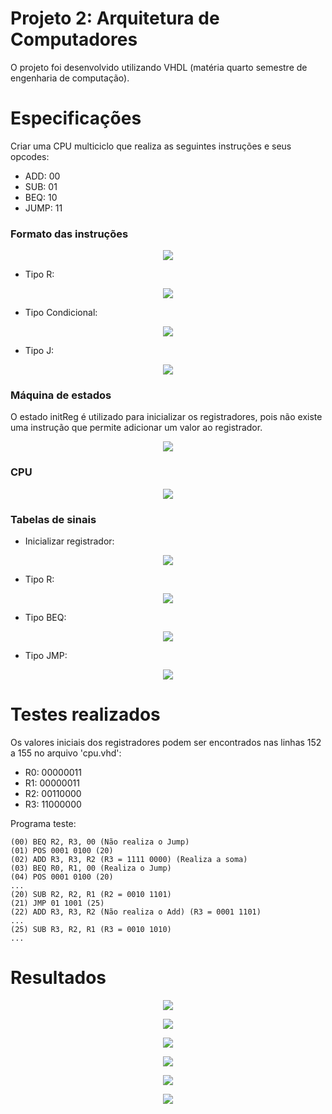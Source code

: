 # Projeto 2: Arquitetura de Computadores

O projeto foi desenvolvido utilizando VHDL (matéria quarto semestre de engenharia de computação).

# Especificações

Criar uma CPU multiciclo que realiza as seguintes instruções e seus opcodes:
- ADD:  00
- SUB:  01
- BEQ:  10
- JUMP: 11

### Formato das instruções

<p align="center" width="60%">
  <img src="https://github.com/matheusvalbert/Projeto-2-Arquitetura-de-Computadores/blob/main/instrucoes.png" />
</p>

- Tipo R:

<p align="center">
  <img src="https://github.com/matheusvalbert/Projeto-2-Arquitetura-de-Computadores/blob/main/tipoR.png" />
</p>

- Tipo Condicional:

<p align="center">
  <img src="https://github.com/matheusvalbert/Projeto-2-Arquitetura-de-Computadores/blob/main/tipoCOND.png" />
</p>

- Tipo  J:

<p align="center">
  <img src="https://github.com/matheusvalbert/Projeto-2-Arquitetura-de-Computadores/blob/main/tipoJ.png" />
</p>

### Máquina de estados

O estado initReg é utilizado para inicializar os registradores, pois não existe uma instrução que permite adicionar um valor ao registrador.

<p align="center">
  <img src="https://github.com/matheusvalbert/Projeto-2-Arquitetura-de-Computadores/blob/main/maquina_de_estado.png" />
</p>

### CPU

<p align="center">
  <img src="https://github.com/matheusvalbert/Projeto-2-Arquitetura-de-Computadores/blob/main/cpu.png" />
</p>

### Tabelas de sinais

- Inicializar registrador:

<p align="center">
  <img src="https://github.com/matheusvalbert/Projeto-2-Arquitetura-de-Computadores/blob/main/initReg.png" />
</p>

- Tipo R:

<p align="center">
  <img src="https://github.com/matheusvalbert/Projeto-2-Arquitetura-de-Computadores/blob/main/tipoR_sig.png" />
</p>

- Tipo BEQ:

<p align="center">
  <img src="https://github.com/matheusvalbert/Projeto-2-Arquitetura-de-Computadores/blob/main/tipoBEQ_sig.png" />
</p>

- Tipo JMP:

<p align="center">
  <img src="https://github.com/matheusvalbert/Projeto-2-Arquitetura-de-Computadores/blob/main/tipoJMP_sig.png" />
</p>

# Testes realizados

Os valores iniciais dos registradores podem ser encontrados nas linhas 152 a 155 no arquivo 'cpu.vhd':
- R0: 00000011
- R1: 00000011
- R2: 00110000
- R3: 11000000

Programa teste:
```
(00) BEQ R2, R3, 00 (Não realiza o Jump)
(01) POS 0001 0100 (20)
(02) ADD R3, R3, R2 (R3 = 1111 0000) (Realiza a soma)
(03) BEQ R0, R1, 00 (Realiza o Jump)
(04) POS 0001 0100 (20)
...
(20) SUB R2, R2, R1 (R2 = 0010 1101)
(21) JMP 01 1001 (25)
(22) ADD R3, R3, R2 (Não realiza o Add) (R3 = 0001 1101)
...
(25) SUB R3, R2, R1 (R3 = 0010 1010)
...
```

# Resultados

<p align="center">
  <img src="https://github.com/matheusvalbert/Projeto-2-Arquitetura-de-Computadores/blob/main/initRegs_BEQ_not_taken.png" />
</p>

<p align="center">
  <img src="https://github.com/matheusvalbert/Projeto-2-Arquitetura-de-Computadores/blob/main/ADD.png" />
</p>

<p align="center">
  <img src="https://github.com/matheusvalbert/Projeto-2-Arquitetura-de-Computadores/blob/main/BEQ_taken.png" />
</p>

<p align="center">
  <img src="https://github.com/matheusvalbert/Projeto-2-Arquitetura-de-Computadores/blob/main/SUB.png" />
</p>

<p align="center">
  <img src="https://github.com/matheusvalbert/Projeto-2-Arquitetura-de-Computadores/blob/main/JMP.png" />
</p>

<p align="center">
  <img src="https://github.com/matheusvalbert/Projeto-2-Arquitetura-de-Computadores/blob/main/SUB_apos_JMP.png" />
</p>
